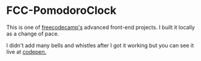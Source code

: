 # FCC-PomodoroClock
This is one of [freecodecamp's](https://www.freecodecamp.com/challenges/build-a-pomodoro-clock) advanced front-end projects. 
I built it locally as a change of pace.

I didn't add many bells and whistles after I got it working but you can see it live at [codepen.](http://codepen.io/jjspetz/full/WpWxov/)
